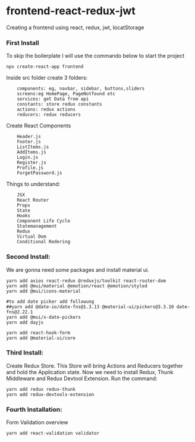 # frontend-react-redux-jwt
Creating a frontend using react, redux, jwt, locatStorage
### First Install
To skip the boilerplate I will use the commando below to start the project
    
    npx create-react-app frontend
    
Inside src folder create 3 folders:

        components: eg, navbar, sidebar, buttons,sliders
        screens:eg HomePage, PageNotfound etc
        services: get Data from api
        constants: store redux constants
        actions: redux actions
        reducers: redux reducers
        
        
Create React Components

        Header.js
        Footer.js
        ListItems.js
        AddItems.js
        Login.js
        Register.js
        Profile.js
        ForgetPassword.js
    
Things to understand:
    
        JSX
        React Router
        Props
        State
        Hooks
        Component Life Cycle
        Statemanagement
        Redux
        Virtual Dom
        Conditional Redering
        
        
### Second Install:
We are gonna need some packages and install material ui.

    yarn add axios react-redux @reduxjs/toolkit react-router-dom
    yarn add @mui/material @emotion/react @emotion/styled
    yarn add @mui/icons-material
    
    #to add date picker add followung
    ##yarn add @date-io/date-fns@1.3.13 @material-ui/pickers@3.3.10 date-fns@2.22.1
    yarn add @mui/x-date-pickers
    yarn add dayjs
    
    yarn add react-hook-form
    yarn add @material-ui/core

### Third Install:
Create Redux Store. This Store will bring Actions and Reducers together and hold the Application state.
Now we need to install Redux, Thunk Middleware and Redux Devtool Extension.
Run the command:

    yarn add redux redux-thunk
    yarn add redux-devtools-extension

### Fourth Installation:
Form Validation overview

    yarn add react-validation validator
